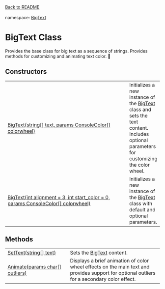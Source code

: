 <a href="https://github.com/redrithm/BigConsole/blob/master/README.md#bigconsole">Back to README</a><br/><br/>
namespace: <a href="https://github.com/redrithm/BigConsole/blob/master/documentation/BigText/NAMESPACE.md#bigtext-namespace">BigText</a>
<h1 id="bigtext-class">BigText Class</h1>
Provides the base class for big text as a sequence of strings.  Provides methods for customizing and animating text color. &#x1F34E;

<h2>Constructors</h2>
<table>
<tbody>
<tr>
<td>
<a href="https://www.youtube.com/watch?v=NZcZh4jIwD4">
BigText(string[] text, params ConsoleColor[] colorwheel)
</a>
</td>
<td>
  Initializes a new instance of the <a href="#bigtext-class">BigText</a> class and sets the text content. Includes optional parameters for customizing the color wheel.
</td>
</tr>
<tr>
<td width="592">
<a href="https://www.youtube.com/watch?v=NZcZh4jIwD4">
BigText(int alignment = 3, int start_color = 0, params ConsoleColor[] colorwheel)
</a>
</td>
<td>
  Initializes a new instance of the <a href="#bigtext-class">BigText</a> class with default and optional parameters.
</td>
</tr>
</tbody>
</table>

<h2>Methods</h2>
<table>
<tbody>
<tr>
<td>
<a href="https://www.youtube.com/watch?v=NZcZh4jIwD4">SetText(string[] text)</a>
</td>
<td>
  Sets the <a href="#bigtext-class">BigText</a> content.
</td>
</tr>
<tr>
<td width="300">
<a href="https://www.youtube.com/watch?v=NZcZh4jIwD4">Animate(params char[] outliers)</a>
</td>
<td width="650">
Displays a brief animation of color wheel effects on the main text and provides support for optional outliers for a secondary color effect.
</td>
</tr>
</tbody>
</table>
